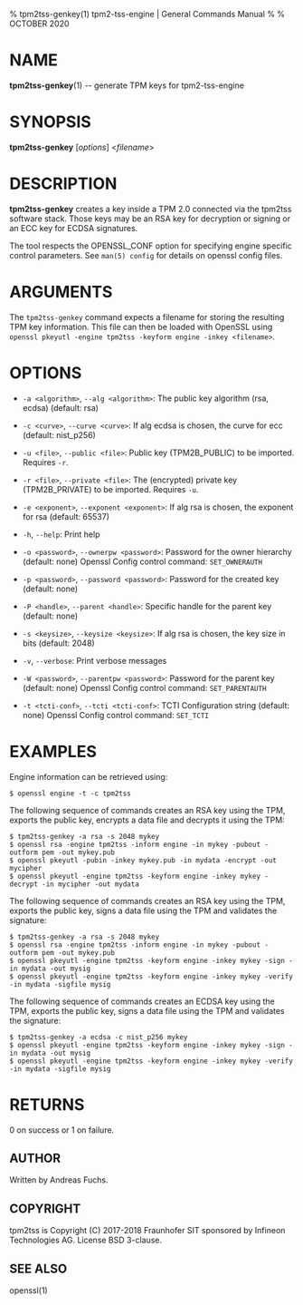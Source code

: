 % tpm2tss-genkey(1) tpm2-tss-engine | General Commands Manual
%
% OCTOBER 2020

# NAME
**tpm2tss-genkey**(1) -- generate TPM keys for tpm2-tss-engine

# SYNOPSIS

**tpm2tss-genkey** [*options*] <*filename*>

# DESCRIPTION

**tpm2tss-genkey** creates a key inside a TPM 2.0 connected via the
tpm2tss software stack. Those keys may be an RSA key for decryption or signing
or an ECC key for ECDSA signatures.

The tool respects the OPENSSL_CONF option for specifying engine specific control
parameters. See `man(5) config` for details on openssl config files.

# ARGUMENTS

The `tpm2tss-genkey` command expects a filename for storing the resulting TPM
key information. This file can then be loaded with OpenSSL using
`openssl pkeyutl -engine tpm2tss -keyform engine -inkey <filename>`.

# OPTIONS

  * `-a <algorithm>`, `--alg <algorithm>`:
    The public key algorithm (rsa, ecdsa) (default: rsa)

  * `-c <curve>`, `--curve <curve>`:
    If alg ecdsa is chosen, the curve for ecc (default: nist_p256)

  * `-u <file>`, `--public <file>`:
    Public key (TPM2B_PUBLIC) to be imported. Requires `-r`.

  * `-r <file>`, `--private <file>`:
    The (encrypted) private key (TPM2B_PRIVATE) to be imported.
    Requires `-u`.

  * `-e <exponent>`, `--exponent <exponent>`:
    If alg rsa is chosen, the exponent for rsa (default: 65537)

  * `-h`, `--help`:
    Print help

  * `-o <password>`, `--ownerpw <password>`:
    Password for the owner hierarchy (default: none)
    Openssl Config control command: `SET_OWNERAUTH`

  * `-p <password>`, `--password <password>`:
    Password for the created key (default: none)

  * `-P <handle>`, `--parent <handle>`:
    Specific handle for the parent key (default: none)

  * `-s <keysize>`, `--keysize <keysize>`:
    If alg rsa is chosen, the key size in bits (default: 2048)

  * `-v`, `--verbose`:
    Print verbose messages

  * `-W <password>`, `--parentpw <password>`:
    Password for the parent key (default: none)
    Openssl Config control command: `SET_PARENTAUTH`

  * `-t <tcti-conf>`, `--tcti <tcti-conf>`:
    TCTI Configuration string (default: none)
    Openssl Config control command: `SET_TCTI`

# EXAMPLES

Engine information can be retrieved using:
```
$ openssl engine -t -c tpm2tss
```
The following sequence of commands creates an RSA key using the TPM, exports the
public key, encrypts a data file and decrypts it using the TPM:
```
$ tpm2tss-genkey -a rsa -s 2048 mykey
$ openssl rsa -engine tpm2tss -inform engine -in mykey -pubout -outform pem -out mykey.pub
$ openssl pkeyutl -pubin -inkey mykey.pub -in mydata -encrypt -out mycipher
$ openssl pkeyutl -engine tpm2tss -keyform engine -inkey mykey -decrypt -in mycipher -out mydata
```
The following sequence of commands creates an RSA key using the TPM, exports the
public key, signs a data file using the TPM and validates the signature:
```
$ tpm2tss-genkey -a rsa -s 2048 mykey
$ openssl rsa -engine tpm2tss -inform engine -in mykey -pubout -outform pem -out mykey.pub
$ openssl pkeyutl -engine tpm2tss -keyform engine -inkey mykey -sign -in mydata -out mysig
$ openssl pkeyutl -engine tpm2tss -keyform engine -inkey mykey -verify -in mydata -sigfile mysig
```
The following sequence of commands creates an ECDSA key using the TPM, exports
the public key, signs a data file using the TPM and validates the signature:
```
$ tpm2tss-genkey -a ecdsa -c nist_p256 mykey
$ openssl pkeyutl -engine tpm2tss -keyform engine -inkey mykey -sign -in mydata -out mysig
$ openssl pkeyutl -engine tpm2tss -keyform engine -inkey mykey -verify -in mydata -sigfile mysig
```

# RETURNS

0 on success or 1 on failure.

## AUTHOR

Written by Andreas Fuchs.

## COPYRIGHT

tpm2tss is Copyright (C) 2017-2018 Fraunhofer SIT sponsored by Infineon
Technologies AG. License BSD 3-clause.

## SEE ALSO

openssl(1)

